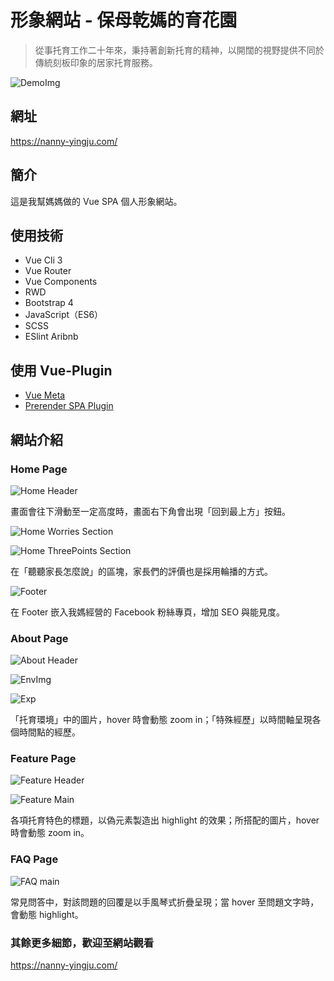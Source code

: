 
# 形象網站 - 保母乾媽的育花園

> 從事托育工作二十年來，秉持著創新托育的精神，以開闊的視野提供不同於傳統刻板印象的居家托育服務。

![DemoImg](https://i.imgur.com/qyObIrW.jpg)

## 網址

<https://nanny-yingju.com/>

## 簡介

這是我幫媽媽做的 Vue SPA 個人形象網站。

## 使用技術

- Vue Cli 3
- Vue Router
- Vue Components
- RWD
- Bootstrap 4
- JavaScript（ES6）
- SCSS
- ESlint Aribnb

## 使用 Vue-Plugin

- [Vue Meta](https://github.com/nuxt/vue-meta)
- [Prerender SPA Plugin](https://github.com/chrisvfritz/prerender-spa-plugin)

## 網站介紹

### Home Page

![Home Header](https://i.imgur.com/qyObIrW.jpg)

畫面會往下滑動至一定高度時，畫面右下角會出現「回到最上方」按鈕。

![Home Worries Section](https://i.imgur.com/YuwwwNl.jpg)

![Home ThreePoints Section](https://i.imgur.com/3j2XDrB.png)

在「聽聽家長怎麼說」的區塊，家長們的評價也是採用輪播的方式。

![Footer](https://i.imgur.com/oDwt3iz.png)

在 Footer 嵌入我媽經營的 Facebook 粉絲專頁，增加 SEO 與能見度。

### About Page

![About Header](https://i.imgur.com/srUaiZz.jpg)

![EnvImg](https://i.imgur.com/7z773xy.jpg)

![Exp](https://i.imgur.com/iGNUccl.png)

「托育環境」中的圖片，hover 時會動態 zoom in；「特殊經歷」以時間軸呈現各個時間點的經歷。

### Feature Page

![Feature Header](https://i.imgur.com/vTRhE4w.jpg)

![Feature Main](https://i.imgur.com/rZ7rRFg.jpg)

各項托育特色的標題，以偽元素製造出 highlight 的效果；所搭配的圖片，hover 時會動態 zoom in。

### FAQ Page

![FAQ main](https://i.imgur.com/u7bQhGH.png)

常見問答中，對該問題的回覆是以手風琴式折疊呈現；當 hover 至問題文字時，會動態 highlight。

### 其餘更多細節，歡迎至網站觀看

<https://nanny-yingju.com/>
